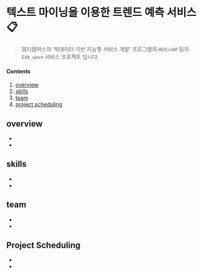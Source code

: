 # 텍스트 마이닝을 이용한 트렌드 예측 서비스📋

> 멀티캠퍼스의 '빅데이터 기반 지능형 서비스 개발' 프로그램의 `HEXinAR` 팀의 `EXA_wave` 서비스 프로젝트 입니다.

#### Contents

1. [overview](#overview)
2. [skills](#skills)
3. [team](#team)
4. [project scheduling](#project-scheduling)



## overview

* 
  
* 



## skills

*  

  

* 

## team

* 



* 
   

## Project Scheduling

* 
  
* 

